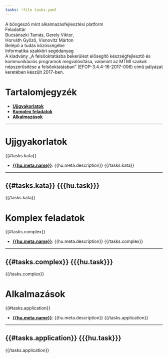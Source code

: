 ```yaml
---
tasks: !file tasks.yaml
---
```


<div class="cover">
  <div class="title">
    A böngésző mint alkalmazásfejlesztési platform
  </div>
  <div class="title">
    Feladattár
  </div>

  <div class="authors">
    Bucsánszki Tamás, Gerely Viktor,<br>
    Horváth Győző, Visnovitz Márton
  </div>

  <div class="subtitle">
    Belépő a tudás közösségébe<br>
    Informatika szakköri segédanyag
  </div>

  <div class="disclaimer">
    A kiadvány „A felsőoktatásba bekerülést elősegítő készségfejlesztő és kommunikációs programok megvalósítása, valamint az MTMI szakok népszerűsítése a felsőoktatásban” (EFOP-3.4.4-16-2017-006) című pályázat keretében készült 2017-ben.
  </div>
</div>

# Tartalomjegyzék

- **[Ujjgyakorlatok](#ujjgyakorlatok)**
- **[Komplex feladatok](#komplex-feladatok)**
- **[Alkalmazások](#alkalmazások)**

---

# Ujjgyakorlatok

{{#tasks.kata}}
- **[{{hu.meta.name}}](#!/../tasks/{{id}}/task.hu.md)**: {{hu.meta.description}}
{{/tasks.kata}}

---

{{#tasks.kata}}
{{{hu.task}}}
---
{{/tasks.kata}}

# Komplex feladatok

{{#tasks.complex}}
- **[{{hu.meta.name}}](#!/../tasks/{{id}}/task.hu.md)**: {{hu.meta.description}}
{{/tasks.complex}}

---

{{#tasks.complex}}
{{{hu.task}}}
---
{{/tasks.complex}}

# Alkalmazások

{{#tasks.application}}
- **[{{hu.meta.name}}](#!/../tasks/{{id}}/task.hu.md)**: {{hu.meta.description}}
{{/tasks.application}}

---

{{#tasks.application}}
{{{hu.task}}}
---
{{/tasks.application}}
